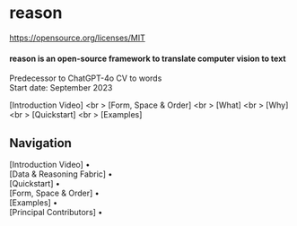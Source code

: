 # reason

https://opensource.org/licenses/MIT

<p class="align right">
<h4>reason is an open-source framework to translate computer vision to text</h4>
  Predecessor to ChatGPT-4o CV to words <br />
  Start date: September 2023
</p>

[Introduction Video] <br \>
[Form, Space & Order] <br \>
[What] <br \>
[Why] <br \>
[Quickstart] <br \>
[Examples]

## Navigation

[Introduction Video] • <br />
[Data & Reasoning Fabric] • <br />
[Quickstart] • <br />
[Form, Space & Order] • <br />
[Examples] • <br />
[Principal Contributors] • <br />
</div>
<br />
<br />
<br />
<br />
